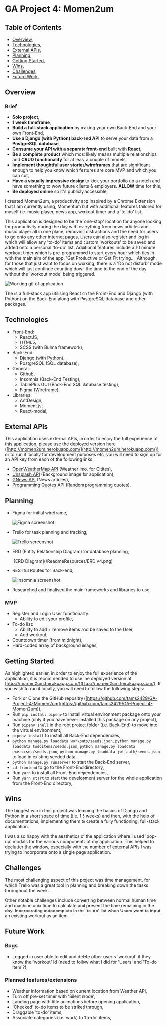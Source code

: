 # GA Project 4: Momen2um

## Table of Contents

- [Overview](https://www.notion.so/Project-3-Readme-Fri-21st-Aug-95a55df0773f45c1af1f5ec3084c4b5b#f99c1c68a0be411ea21aebfba620afdd),
- [Technologies](https://www.notion.so/Project-3-Readme-Fri-21st-Aug-95a55df0773f45c1af1f5ec3084c4b5b#c4e06631a3be4fceb9e534a52290e05d),
- [External APIs](https://www.notion.so/Project-3-Readme-Fri-21st-Aug-95a55df0773f45c1af1f5ec3084c4b5b#9a46589e5ce64646bc78fa1fe13382ee),
- [Planning](https://www.notion.so/Project-3-Readme-Fri-21st-Aug-95a55df0773f45c1af1f5ec3084c4b5b#fe3af2ac0fd944c98a0bad3a79ddff88),
- [Getting Started](https://www.notion.so/Project-3-Readme-Fri-21st-Aug-95a55df0773f45c1af1f5ec3084c4b5b#99b60c701ae0446998be70811a2726d1),
- [Wins](https://www.notion.so/Project-3-Readme-Fri-21st-Aug-95a55df0773f45c1af1f5ec3084c4b5b#81e74b7a4ae74f2399c85b5ed0c61304),
- [Challenges](https://www.notion.so/Project-3-Readme-Fri-21st-Aug-95a55df0773f45c1af1f5ec3084c4b5b#7fedc5eb0935405e992e4910a4d6d3a7),
- [Future Work](https://www.notion.so/Project-3-Readme-Fri-21st-Aug-95a55df0773f45c1af1f5ec3084c4b5b#fca88914eeb14fc0909ad0588d7ea20c),

## Overview

### Brief

- **Solo project**,
- **1 week timeframe**,
- **Build a full-stack application** by making your own Back-End and your own Front-End,
- **Use a Django (with Python) back-end API** to serve your data from a **PostgreSQL database**,
- **Consume your API with a separate front-end** built with **React**,
- **Be a complete product** which most likely means multiple relationships and **CRUD functionality** for at least a couple of models,
- **Implement thoughtful user stories/wireframes** that are significant enough to help you know which features are core MVP and which you can cut,
- **Have a visually impressive design** to kick your portfolio up a notch and have something to wow future clients & employers. **ALLOW** time for this,
- **Be deployed online** so it's publicly accessible,

I created Momen2um, a productivity app inspired by a Chrome Extension that I am currently using, Momentum but with additional features tailored for myself i.e. music player, news app, workout timer and a 'to-do' list.

This application is designed to be the 'one-stop' location for anyone looking for productivity during the day with everything from news articles and music player all in one place, removing distractions and the need for users to go onto any other internet pages. Users can also register and log in which will allow any 'to-do' items and custom 'workouts' to be saved and added onto a personal 'to-do' list. Additional features include a 10 minute workout timer which is pre-programmed to start every hour which ties in with the main aim of the app, 'Get Productive or Get Fit trying...' Although, for those that just want to focus on working, there is a 'Do not disturb' mode which will just continue counting down the time to the end of the day without the 'workout mode' being triggered.

![Working gif of application](/ReadmeResources/Momen2um-GIF.gif)

The is a full-stack app utilising React on the Front-End and Django (with Python) on the Back-End along with PostgreSQL database and other packages.

## Technologies

- Front-End:
    - ReactJS,
    - HTML5,
    - SCSS (with Bulma framework),
- Back-End:
    - Django (with Python),
    - PostgreSQL (SQL database),
- General:
    - Github,
    - Insomnia (Back-End Testing),
    - TablePlus GUI (Back-End SQL database testing),
    - Figma (Wireframe),
- Libraries:
    - AntDesign,
    - Moment.js,
    - React-modal,

## External APIs

This application uses external APIs, in order to enjoy the full experience of this application, please use the deployed version here ([http://momen2um.herokuapp.com/](http://momen2um.herokuapp.com/)) or to run it locally for development purposes etc, you will need to sign up for an API key from each of the following links:

- [OpenWeatherMap API](https://openweathermap.org/guide) (Weather info. for Citites),
- [Unsplash API](https://unsplash.com/documentation#getting-started) (Background image for application),
- [GNews API](https://gnews.io/) (News articles),
- [Programming Quotes API](https://programming-quotes-api.herokuapp.com/) (Random programming quotes),

## Planning

- Figma for initial wireframe,

    ![Figma screenshot](/ReadmeResources/Figma.png)

- Trello for task planning and tracking,

    ![Trello screenshot](/ReadmeResources/Trello.png)

- ERD (Entity Relationship Diagram) for database planning,

    ![ERD Diagram](/ReadmeResources/ERD v4.png)

- RESTful Routes for Back-end,

    ![Insomnia screenshot](/ReadmeResources/Insomnia.png)

- Researched and finalised the main frameworks and libraries to use,

### MVP

- Register and Login User functionality:
    - Ability to edit your profile,
- To-do list:
    - Ability to add + remove items and be saved to the User,
    - Add workout,
- Countdown timer (from midnight),
- Hard-coded array of background images,

## Getting Started

As highlighted earlier, in order to enjoy the full experience of the application, it is recommended to use the deployed version at [http://momen2um.herokuapp.com/](http://momen2um.herokuapp.com/). If you wish to run it locally, you will need to follow the following steps:

- Fork or Clone the GitHub repositry ([https://github.com/tams2429/GA-Project-4-Momen2um](https://github.com/tams2429/GA-Project-4-Momen2um)),
- Run `pip install pipenv` to install virtual environment package onto your machine (only if you have never installed this package on any project),
- Run `pipenv shell` in the root project folder (i.e. Back-End) to move into the virtual environment,
- `pipenv install` to install all Back-End dependencies,
- `python manage.py loaddata workouts/seeds.json`, `python manage.py loaddata todoitems/seeds.json`,
`python manage.py loaddata exercises/seeds.json`,
`python manage.py loaddata jwt_auth/seeds.json` to load in existing seeded data,
- `python manage.py runserver` to start the Back-End server,
- `cd frontend` to go to the Front-End directory,
- Run `yarn` to install all Front-End dependencies,
- Run `yarn start` to start the development server for the whole application from the Front-End directory,

## Wins

The biggest win in this project was learning the basics of Django and Python in a short space of time (i.e. 1.5 weeks) and  then, with the help of documentations, implementing them to create a fully functioning, full-stack application.

I was also happy with the aesthetics of the application where I used 'pop-up' modals for the various components of my application. This helped to declutter the window, especially with the number of external APIs I was trying to incorporate onto a single page application.

## Challenges

The most challenging aspect of this project was time management, for which Trello was a great tool in planning and breaking down the tasks throughout the week.

Other notable challenges include converting between normal human time and machine unix time to calculate and present the time remaining in the day. Incorporating autocomplete in the 'to-do' list when Users want to input an existing workout as an item.

## Future Work

### Bugs

- Logged in user able to edit and delete other user's 'workout' if they know the 'workout' id (need to follow what I did for 'Users' and 'To-do item'?),

### Planned features/extensions

- Weather information based on current location from Weather API,
- Turn off pre-set timer with 'Silent mode',
- Landing page with title animations before opening application,
- 'Checked' to-do items to be striked through,
- Draggable 'to-do' items,
- Associate categories (i.e. work) to 'to-do' items,
